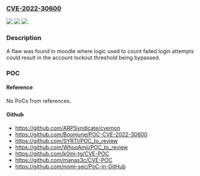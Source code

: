 ### [CVE-2022-30600](https://cve.mitre.org/cgi-bin/cvename.cgi?name=CVE-2022-30600)
![](https://img.shields.io/static/v1?label=Product&message=moodle&color=blue)
![](https://img.shields.io/static/v1?label=Version&message=n%2Fa&color=blue)
![](https://img.shields.io/static/v1?label=Vulnerability&message=CWE-682%20%E2%80%93%20Incorrect%20Calculation&color=brighgreen)

### Description

A flaw was found in moodle where logic used to count failed login attempts could result in the account lockout threshold being bypassed.

### POC

#### Reference
No PoCs from references.

#### Github
- https://github.com/ARPSyndicate/cvemon
- https://github.com/Boonjune/POC-CVE-2022-30600
- https://github.com/SYRTI/POC_to_review
- https://github.com/WhooAmii/POC_to_review
- https://github.com/k0mi-tg/CVE-POC
- https://github.com/manas3c/CVE-POC
- https://github.com/nomi-sec/PoC-in-GitHub

